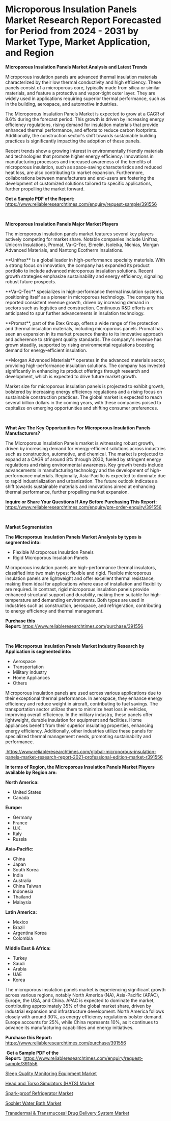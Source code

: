 <p><h1>Microporous Insulation Panels Market Research Report Forecasted for Period from 2024 -  2031 by Market Type, Market Application, and Region</h1></p><p><strong>Microporous Insulation Panels Market Analysis and Latest Trends</strong></p>
<p><p>Microporous insulation panels are advanced thermal insulation materials characterized by their low thermal conductivity and high efficiency. These panels consist of a microporous core, typically made from silica or similar materials, and feature a protective and vapor-tight outer layer. They are widely used in applications requiring superior thermal performance, such as in the building, aerospace, and automotive industries.</p><p>The Microporous Insulation Panels Market is expected to grow at a CAGR of 8.6% during the forecast period. This growth is driven by increasing energy efficiency regulations, rising demand for insulation materials that provide enhanced thermal performance, and efforts to reduce carbon footprints. Additionally, the construction sector's shift towards sustainable building practices is significantly impacting the adoption of these panels.</p><p>Recent trends show a growing interest in environmentally friendly materials and technologies that promote higher energy efficiency. Innovations in manufacturing processes and increased awareness of the benefits of microporous insulation, such as space-saving characteristics and reduced heat loss, are also contributing to market expansion. Furthermore, collaborations between manufacturers and end-users are fostering the development of customized solutions tailored to specific applications, further propelling the market forward.</p></p>
<p><strong>Get a Sample PDF of the Report:&nbsp;</strong> <a href="https://www.reliableresearchtimes.com/enquiry/request-sample/391556?utm_campaign=1777&utm_medium=2&utm_source=Github&utm_content=ia&utm_term=26102024&utm_id=microporous-insulation-panels">https://www.reliableresearchtimes.com/enquiry/request-sample/391556</a></p>
<p>&nbsp;</p>
<p><strong>Microporous Insulation Panels Major Market Players</strong></p>
<p><p>The microporous insulation panels market features several key players actively competing for market share. Notable companies include Unifrax, Unicorn Insulations, Promat, Va-Q-Tec, Elmelin, Isoleika, Nichias, Morgan Advanced Materials, and Nantong Ecotherm Insulations.</p><p>**Unifrax** is a global leader in high-performance specialty materials. With a strong focus on innovation, the company has expanded its product portfolio to include advanced microporous insulation solutions. Recent growth strategies emphasize sustainability and energy efficiency, signaling robust future prospects.</p><p>**Va-Q-Tec** specializes in high-performance thermal insulation systems, positioning itself as a pioneer in microporous technology. The company has reported consistent revenue growth, driven by increasing demand in sectors such as logistics and construction. Continuous R&D efforts are anticipated to spur further advancements in insulation technology.</p><p>**Promat**, part of the Etex Group, offers a wide range of fire protection and thermal insulation materials, including microporous panels. Promat has seen an expansion in its market presence thanks to its innovative approach and adherence to stringent quality standards. The company's revenue has grown steadily, supported by rising environmental regulations boosting demand for energy-efficient insulation.</p><p>**Morgan Advanced Materials** operates in the advanced materials sector, providing high-performance insulation solutions. The company has invested significantly in enhancing its product offerings through research and development, which is expected to drive future market growth. </p><p>Market size for microporous insulation panels is projected to exhibit growth, bolstered by increasing energy efficiency regulations and a rising focus on sustainable construction practices. The global market is expected to reach several billion dollars in the coming years, with these companies poised to capitalize on emerging opportunities and shifting consumer preferences.</p></p>
<p>&nbsp;</p>
<p><strong>What Are The Key Opportunities For Microporous Insulation Panels Manufacturers?</strong></p>
<p><p>The Microporous Insulation Panels market is witnessing robust growth, driven by increasing demand for energy-efficient solutions across industries such as construction, automotive, and chemical. The market is projected to expand at a CAGR of around 8% through 2030, fueled by stringent energy regulations and rising environmental awareness. Key growth trends include advancements in manufacturing technology and the development of high-performance materials. Regionally, Asia-Pacific is expected to dominate due to rapid industrialization and urbanization. The future outlook indicates a shift towards sustainable materials and innovations aimed at enhancing thermal performance, further propelling market expansion.</p></p>
<p><strong>Inquire or Share Your Questions If Any Before Purchasing This Report:</strong> <a href="https://www.reliableresearchtimes.com/enquiry/pre-order-enquiry/391556?utm_campaign=1777&utm_medium=2&utm_source=Github&utm_content=ia&utm_term=26102024&utm_id=microporous-insulation-panels">https://www.reliableresearchtimes.com/enquiry/pre-order-enquiry/391556</a></p>
<p>&nbsp;</p>
<p><strong>Market Segmentation</strong></p>
<p><strong>The Microporous Insulation Panels Market Analysis by types is segmented into:</strong></p>
<p><ul><li>Flexible Microporous Insulation Panels</li><li>Rigid Microporous Insulation Panels</li></ul></p>
<p><p>Microporous insulation panels are high-performance thermal insulators, classified into two main types: flexible and rigid. Flexible microporous insulation panels are lightweight and offer excellent thermal resistance, making them ideal for applications where ease of installation and flexibility are required. In contrast, rigid microporous insulation panels provide enhanced structural support and durability, making them suitable for high-temperature and demanding environments. Both types are used in industries such as construction, aerospace, and refrigeration, contributing to energy efficiency and thermal management.</p></p>
<p><strong>Purchase this Report:&nbsp;</strong><a href="https://www.reliableresearchtimes.com/purchase/391556?utm_campaign=1777&utm_medium=2&utm_source=Github&utm_content=ia&utm_term=26102024&utm_id=microporous-insulation-panels">https://www.reliableresearchtimes.com/purchase/391556</a></p>
<p>&nbsp;</p>
<p><strong>The Microporous Insulation Panels Market Industry Research by Application is segmented into:</strong></p>
<p><ul><li>Aerospace</li><li>Transportation</li><li>Military industry</li><li>Home Appliances</li><li>Others</li></ul></p>
<p><p>Microporous insulation panels are used across various applications due to their exceptional thermal performance. In aerospace, they enhance energy efficiency and reduce weight in aircraft, contributing to fuel savings. The transportation sector utilizes them to minimize heat loss in vehicles, improving overall efficiency. In the military industry, these panels offer lightweight, durable insulation for equipment and facilities. Home appliances benefit from their superior insulating properties, enhancing energy efficiency. Additionally, other industries utilize these panels for specialized thermal management needs, promoting sustainability and performance.</p></p>
<p><a href="https://www.reliableresearchtimes.com/global-microporous-insulation-panels-market-research-report-2021-professional-edition-market-r391556?utm_campaign=1777&utm_medium=2&utm_source=Github&utm_content=ia&utm_term=26102024&utm_id=microporous-insulation-panels">&nbsp;https://www.reliableresearchtimes.com/global-microporous-insulation-panels-market-research-report-2021-professional-edition-market-r391556</a></p>
<p><strong>In terms of Region, the Microporous Insulation Panels Market Players available by Region are:</strong></p>
<p>
    <p> <strong> North America: </strong>
        <ul>
            <li>United States</li>
            <li>Canada</li>
        </ul>
        </p> 
    <p> <strong> Europe: </strong>
        <ul>
            <li>Germany</li>
            <li>France</li>
            <li>U.K.</li>
            <li>Italy</li>
            <li>Russia</li>
        </ul>
        </p> 
    <p> <strong> Asia-Pacific: </strong>
        <ul>
            <li>China</li>
            <li>Japan</li>
            <li>South Korea</li>
            <li>India</li>
            <li>Australia</li>
            <li>China Taiwan</li>
            <li>Indonesia</li>
            <li>Thailand</li>
            <li>Malaysia</li>
        </ul>
        </p> 
    <p> <strong> Latin America: </strong>
        <ul>
            <li>Mexico</li>
            <li>Brazil</li>
            <li>Argentina Korea</li>
            <li>Colombia</li>
        </ul>
        </p> 
    <p> <strong> Middle East & Africa: </strong>
        <ul>
            <li>Turkey</li>
            <li>Saudi</li>
            <li>Arabia</li>
            <li>UAE</li>
            <li>Korea</li>
        </ul>
    </p>
    </p>
<p><p>The microporous insulation panels market is experiencing significant growth across various regions, notably North America (NA), Asia-Pacific (APAC), Europe, the USA, and China. APAC is expected to dominate the market, contributing approximately 35% of the global market share, driven by industrial expansion and infrastructure development. North America follows closely with around 30%, as energy efficiency regulations bolster demand. Europe accounts for 25%, while China represents 10%, as it continues to advance its manufacturing capabilities and energy initiatives.</p></p>
<p><strong>Purchase this Report: </strong><a href="https://www.reliableresearchtimes.com/purchase/391556?utm_campaign=1777&utm_medium=2&utm_source=Github&utm_content=ia&utm_term=26102024&utm_id=microporous-insulation-panels">https://www.reliableresearchtimes.com/purchase/391556</a></p>
<p>&nbsp;<strong>Get a Sample PDF of the Report:&nbsp;&nbsp;</strong><a href="https://www.reliableresearchtimes.com/enquiry/request-sample/391556?utm_campaign=1777&utm_medium=2&utm_source=Github&utm_content=ia&utm_term=26102024&utm_id=microporous-insulation-panels">https://www.reliableresearchtimes.com/enquiry/request-sample/391556</a></p>
<p><strong></strong></p>
<p><p><a href="https://www.linkedin.com/pulse/market-dynamics-future-trends-global-sleep-quality-monitoring-6msxc?utm_campaign=1777&utm_medium=2&utm_source=Github&utm_content=ia&utm_term=26102024&utm_id=microporous-insulation-panels">Sleep Quality Monitoring Equipment Market</a></p><p><a href="https://www.linkedin.com/pulse/head-torso-simulators-hats-market-global-regional-analysis-gytuc?utm_campaign=1777&utm_medium=2&utm_source=Github&utm_content=ia&utm_term=26102024&utm_id=microporous-insulation-panels">Head and Torso Simulators (HATS) Market</a></p><p><a href="https://www.linkedin.com/pulse/global-spark-proof-refrigerator-market-opportunities-challenges2024-6mbvf?utm_campaign=1777&utm_medium=2&utm_source=Github&utm_content=ia&utm_term=26102024&utm_id=microporous-insulation-panels">Spark-proof Refrigerator Market</a></p><p><a href="https://www.linkedin.com/pulse/global-soxhlet-water-bath-market-analysis-trends-forecasts-vvl9c?utm_campaign=1777&utm_medium=2&utm_source=Github&utm_content=ia&utm_term=26102024&utm_id=microporous-insulation-panels">Soxhlet Water Bath Market</a></p><p><a href="https://www.linkedin.com/pulse/transdermal-transmucosal-drug-delivery-system-market-transformation-t7j6e?utm_campaign=1777&utm_medium=2&utm_source=Github&utm_content=ia&utm_term=26102024&utm_id=microporous-insulation-panels">Transdermal & Transmucosal Drug Delivery System Market</a></p></p>